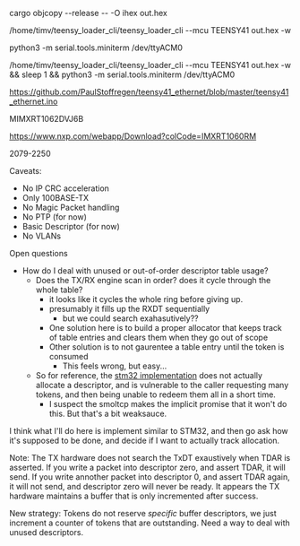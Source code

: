 cargo objcopy --release -- -O ihex out.hex

/home/timv/teensy_loader_cli/teensy_loader_cli --mcu TEENSY41 out.hex -w

python3 -m serial.tools.miniterm /dev/ttyACM0

/home/timv/teensy_loader_cli/teensy_loader_cli --mcu TEENSY41 out.hex -w && sleep 1 && python3 -m serial.tools.miniterm /dev/ttyACM0

https://github.com/PaulStoffregen/teensy41_ethernet/blob/master/teensy41_ethernet.ino

MIMXRT1062DVJ6B

https://www.nxp.com/webapp/Download?colCode=IMXRT1060RM

2079-2250

Caveats:
- No IP CRC acceleration
- Only 100BASE-TX
- No Magic Packet handling
- No PTP (for now)
- Basic Descriptor (for now)
- No VLANs


Open questions
- How do I deal with unused or out-of-order descriptor table usage?
    - Does the TX/RX engine scan in order? does it cycle through the whole table?
        - it looks like it cycles the whole ring before giving up.
        - presumably it fills up the RXDT sequentially
            - but we could search exahasutively??
        - One solution here is to build a proper allocator that keeps track of table entries and clears them when they go out of scope
        - Other solution is to not gaurentee a table entry until the token is consumed
            - This feels wrong, but easy...
    - So for reference, the [stm32 implementation](https://github.com/stm32-rs/stm32-eth/blob/master/src/dma/smoltcp_phy.rs) does not actually allocate a descriptor, and is vulnerable to the caller requesting many tokens, and then being unable to redeem them all in a short time.
        - I suspect the smoltcp makes the implicit promise that it won't do this. But that's a bit weaksauce.

I think what I'll do here is implement similar to STM32, and then go ask how it's supposed to be done, and decide if I want to actually track allocation.


Note: The TX hardware does not search the TxDT exaustively when TDAR is asserted. If you write a packet into descriptor zero, and assert TDAR, it will send. If you write annother packet into descriptor 0, and assert TDAR again, it will not send, and descriptor zero will never be ready. It appears the TX hardware maintains a buffer that is only incremented after success.


New strategy:
Tokens do not reserve _specific_ buffer descriptors, we just increment a counter of tokens that are outstanding. Need a way to deal with unused descriptors.